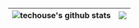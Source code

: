 | <img align="center" src="https://github-readme-stats.vercel.app/api?username=techouse&show_icons=true&theme=transparent&include_all_commits=true&hide_border=true" alt="techouse's github stats" /> | <img align="center" src="https://github-readme-stats.vercel.app/api/top-langs?username=techouse&show_icons=true&theme=transparent&layout=compact&hide=php,vue&hide_border=true" /> |
| ------------- | ------------- |
